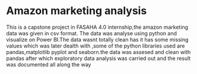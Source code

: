 # Amazon marketing analysis
This is a capstone project in FASAHA 4.0 internship,the amazon marketing data was given in csv format. The data was analyse using python and visualize on Power BI.The data wasnt totally clean has it has some missing values which was later dealth with ,some of the python libraries used are pandas,matplotlib pyplot and seaborn.the data was assesed and clean with pandas after which exploratory data analysis was carried out and the result was documented all along the way
